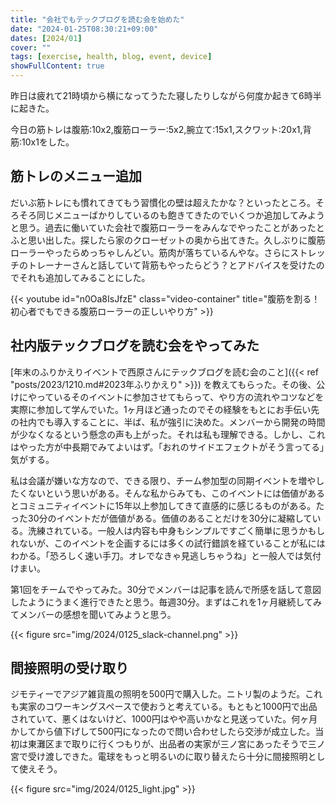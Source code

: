 ```yaml
---
title: "会社でもテックブログを読む会を始めた"
date: "2024-01-25T08:30:21+09:00"
dates: [2024/01]
cover: ""
tags: [exercise, health, blog, event, device]
showFullContent: true
---
```


昨日は疲れて21時頃から横になってうたた寝したりしながら何度か起きて6時半に起きた。

今日の筋トレは腹筋:10x2,腹筋ローラー:5x2,腕立て:15x1,スクワット:20x1,背筋:10x1をした。

## 筋トレのメニュー追加

だいぶ筋トレにも慣れてきてもう習慣化の壁は超えたかな？といったところ。そろそろ同じメニューばかりしているのも飽きてきたのでいくつか追加してみようと思う。過去に働いていた会社で腹筋ローラーをみんなでやったことがあったとふと思い出した。探したら家のクローゼットの奥から出てきた。久しぶりに腹筋ローラーやったらめっちゃしんどい。筋肉が落ちているんやな。さらにストレッチのトレーナーさんと話していて背筋もやったらどう？とアドバイスを受けたのでそれも追加してみることにした。

{{< youtube id="n0Oa8IsJfzE" class="video-container" title="腹筋を割る！初心者でもできる腹筋ローラーの正しいやり方" >}}

## 社内版テックブログを読む会をやってみた

[年末のふりかえりイベントで西原さんにテックブログを読む会のこと]({{< ref "posts/2023/1210.md#2023年ふりかえり" >}}) を教えてもらった。その後、公けにやっているそのイベントに参加させてもらって、やり方の流れやコツなどを実際に参加して学んでいた。1ヶ月ほど通ったのでその経験をもとにお手伝い先の社内でも導入することに、半ば、私が強引に決めた。メンバーから開発の時間が少なくなるという懸念の声も上がった。それは私も理解できる。しかし、これはやった方が中長期でみてよいはず。「おれのサイドエフェクトがそう言ってる」気がする。

私は会議が嫌いな方なので、できる限り、チーム参加型の同期イベントを増やしたくないという思いがある。そんな私からみても、このイベントには価値があるとコミュニティイベントに15年以上参加してきて直感的に感じるものがある。たった30分のイベントだが価値がある。価値のあることだけを30分に凝縮している。洗練されている。一般人は内容も中身もシンプルですごく簡単に思うかもしれないが、このイベントを企画するには多くの試行錯誤を経ていることが私にはわかる。「恐ろしく速い手刀。オレでなきゃ見逃しちゃうね」と一般人では気付けまい。

第1回をチームでやってみた。30分でメンバーは記事を読んで所感を話して意図したようにうまく進行できたと思う。毎週30分。まずはこれを1ヶ月継続してみてメンバーの感想を聞いてみようと思う。

{{< figure src="img/2024/0125_slack-channel.png" >}}

## 間接照明の受け取り

ジモティーでアジア雑貨風の照明を500円で購入した。ニトリ製のようだ。これも実家のコワーキングスペースで使おうと考えている。もともと1000円で出品されていて、悪くはないけど、1000円はやや高いかなと見送っていた。何ヶ月かしてから値下げして500円になったので問い合わせしたら交渉が成立した。当初は東灘区まで取りに行くつもりが、出品者の実家が三ノ宮にあったそうで三ノ宮で受け渡しできた。電球をもっと明るいのに取り替えたら十分に間接照明として使えそう。

{{< figure src="img/2024/0125_light.jpg" >}}
